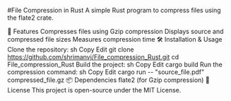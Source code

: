 #File Compression in Rust
A simple Rust program to compress files using the flate2 crate.

🚀 Features
Compresses files using Gzip compression
Displays source and compressed file sizes
Measures compression time
🛠️ Installation & Usage
Clone the repository:
sh
Copy
Edit
git clone https://github.com/shrimanvj/File_compression_Rust.git
cd File_compression_Rust
Build the project:
sh
Copy
Edit
cargo build
Run the compression command:
sh
Copy
Edit
cargo run -- "source_file.pdf" compressed_file.gz
📦 Dependencies
flate2 (for Gzip compression)
📜 License
This project is open-source under the MIT License.
